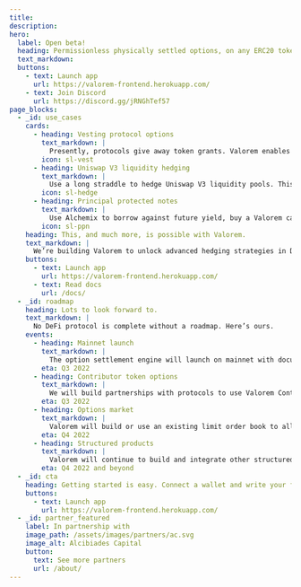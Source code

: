 ```yaml
---
title:
description:
hero:
  label: Open beta!
  heading: Permissionless physically settled options, on any ERC20 token.
  text_markdown:
  buttons:
    - text: Launch app
      url: https://valorem-frontend.herokuapp.com/
    - text: Join Discord
      url: https://discord.gg/jRNGhTef57
page_blocks:
  - _id: use_cases
    cards:
      - heading: Vesting protocol options
        text_markdown: |
          Presently, protocols give away token grants. Valorem enables traditional strike option equity grants on ERC-20 Tokens.
        icon: sl-vest
      - heading: Uniswap V3 liquidity hedging
        text_markdown: |
          Use a long straddle to hedge Uniswap V3 liquidity pools. This strategy is a suitable hedge for remaining in position at either end of a concentrated LP.
        icon: sl-hedge
      - heading: Principal protected notes
        text_markdown: |
          Use Alchemix to borrow against future yield, buy a Valorem call option with the yield, and voila, a principal protected note.
        icon: sl-ppn
    heading: This, and much more, is possible with Valorem.
    text_markdown: |
      We’re building Valorem to unlock advanced hedging strategies in DeFi and enable more efficient yield on-chain. This flexible primitive can be leveraged to create new defi components.
    buttons:
      - text: Launch app
        url: https://valorem-frontend.herokuapp.com/
      - text: Read docs
        url: /docs/
  - _id: roadmap
    heading: Lots to look forward to.
    text_markdown: |
      No DeFi protocol is complete without a roadmap. Here’s ours.
    events:
      - heading: Mainnet launch
        text_markdown: |
          The option settlement engine will launch on mainnet with documentation, user interface and ability for users to write, hold and transfer options and claims.
        eta: Q3 2022
      - heading: Contributor token options
        text_markdown: |
          We will build partnerships with protocols to use Valorem Contibutor Token Options to incentivize protocol contributors throughout DeFi. This will build a diverse income for the protocol from writing and exercise fees.
        eta: Q3 2022
      - heading: Options market 
        text_markdown: |
          Valorem will build or use an existing limit order book to allow the decentralized trading of options.
        eta: Q4 2022
      - heading: Structured products 
        text_markdown: |
          Valorem will continue to build and integrate other structured products to increase notational volume and revenue.
        eta: Q4 2022 and beyond
  - _id: cta
    heading: Getting started is easy. Connect a wallet and write your first custom option in minutes.
    buttons:
      - text: Launch app
        url: https://valorem-frontend.herokuapp.com/
  - _id: partner_featured
    label: In partnership with
    image_path: /assets/images/partners/ac.svg
    image_alt: Alcibiades Capital
    button:
      text: See more partners
      url: /about/
---
```

